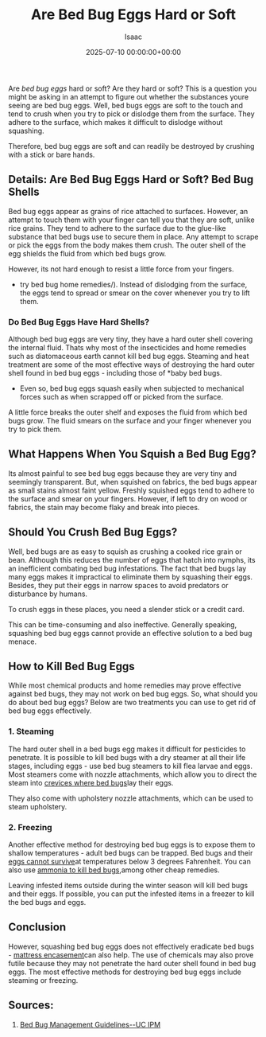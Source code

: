 ﻿---
title: Are Bed Bug Eggs Hard or Soft
description: Are bed bug eggs hard or soft? Are they hard or soft? This is a question you might be asking in an attempt to figure out whether the substances youre seeing...
slug: /are-bed-bug-eggs-hard-or-soft/
date: 2025-07-10 00:00:00+00:00
lastmod: 2025-07-10 00:00:00+03:00
author: Isaac
categories:

- Bed Bugs

- Guide
tags:

- bed-bugs

- are

- bed
layout: post
---

Are *bed bug eggs* hard or soft? Are they hard or soft? This is a question you might be asking in an attempt to figure out whether the substances youre seeing are bed bug eggs. Well, bed bugs eggs are soft to the touch and tend to crush when you try to pick or dislodge them from the surface. They adhere to the surface, which makes it difficult to dislodge without squashing.

Therefore, bed bug eggs are soft and can readily be destroyed by crushing with a stick or bare hands.

##  **Details: Are Bed Bug Eggs Hard or Soft? Bed Bug Shells**

Bed bug eggs appear as grains of rice attached to surfaces. However, an attempt to touch them with your finger can tell you that they are soft, unlike rice grains. They tend to adhere to the surface due to the glue-like substance that bed bugs use to secure them in place. Any attempt to scrape or pick the eggs from the body makes them crush. The outer shell of the egg shields the fluid from which bed bugs grow.

However, its not hard enough to resist a little force from your fingers.

- try bed bug home remedies/). Instead of dislodging from the surface, the eggs tend to spread or smear on the cover whenever you try to lift them.

###  **Do Bed Bug Eggs Have Hard Shells?**

Although bed bug eggs are very tiny, they have a hard outer shell covering the internal fluid. Thats why most of the insecticides and home remedies such as diatomaceous earth cannot kill bed bug eggs. Steaming and heat treatment are some of the most effective ways of destroying the hard outer shell found in bed bug eggs - including those of *baby bed bugs.

* Even so, bed bug eggs squash easily when subjected to mechanical forces such as when scrapped off or picked from the surface.

A little force breaks the outer shelf and exposes the fluid from which bed bugs grow. The fluid smears on the surface and your finger whenever you try to pick them.

##  **What Happens When You Squish a Bed Bug Egg?**

Its almost painful to see bed bug eggs because they are very tiny and seemingly transparent. But, when squished on fabrics, the bed bugs appear as small stains almost faint yellow. Freshly squished eggs tend to adhere to the surface and smear on your fingers. However, if left to dry on wood or fabrics, the stain may become flaky and break into pieces.

##  **Should You Crush Bed Bug Eggs?**

Well, bed bugs are as easy to squish as crushing a cooked rice grain or bean. Although this reduces the number of eggs that hatch into nymphs, its an inefficient combating bed bug infestations. The fact that bed bugs lay many eggs makes it impractical to eliminate them by squashing their eggs. Besides, they put their eggs in narrow spaces to avoid predators or disturbance by humans.

To crush eggs in these places, you need a slender stick or a credit card.

This can be time-consuming and also ineffective. Generally speaking, squashing bed bug eggs cannot provide an effective solution to a bed bug menace.

##  **How to Kill Bed Bug Eggs**

While most chemical products and home remedies may prove effective against bed bugs, they may not work on bed bug eggs. So, what should you do about bed bug eggs? Below are two treatments you can use to get rid of bed bug eggs effectively.

###  **1. Steaming**

The hard outer shell in a bed bugs egg makes it difficult for pesticides to penetrate. It is possible to kill bed bugs with a dry steamer at all their life stages, including eggs - use bed bug steamers to kill flea larvae and eggs. Most steamers come with nozzle attachments, which allow you to direct the steam into [crevices where bed bugs](https://pestpolicy.com/bed-bug-bites-vs-mosquito-bites/)lay their eggs.

They also come with upholstery nozzle attachments, which can be used to steam upholstery.

###  **2. Freezing**

Another effective method for destroying bed bug eggs is to expose them to shallow temperatures - adult bed bugs can be trapped. Bed bugs and their [eggs cannot survive](https://pestpolicy.com/can-bed-bugs-survive-in-water/)at temperatures below 3 degrees Fahrenheit. You can also use [ammonia to kill bed bugs](https://www.bedbugsinsider.com/can-you-kill-bed-bugs-with-ammonia/),among other cheap remedies.

Leaving infested items outside during the winter season will kill bed bugs and their eggs. If possible, you can put the infested items in a freezer to kill the bed bugs and eggs.

##  **Conclusion**

However, squashing bed bug eggs does not effectively eradicate bed bugs - [mattress encasement](https://pestpolicy.com/best-bed-bug-mattress-encasements/)can also help. The use of chemicals may also prove futile because they may not penetrate the hard outer shell found in bed bug eggs. The most effective methods for destroying bed bug eggs include steaming or freezing.

##  Sources:

1. [Bed Bug Management Guidelines--UC IPM](http://ipm.ucanr.edu/PMG/PESTNOTES/pn7454.html)

